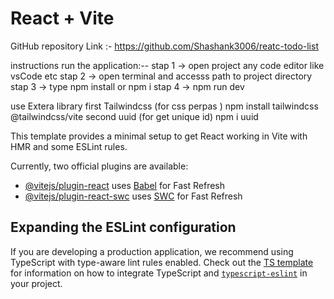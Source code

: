 # React + Vite
GitHub repository Link :- https://github.com/Shashank3006/reatc-todo-list


 instructions run the application:--
stap 1 -> open project any code editor like vsCode etc
stap 2 -> open terminal  and accesss path to project directory
stap 3 -> type npm install or npm i
stap 4 -> npm run dev 

use Extera  library
first   Tailwindcss (for css perpas )         npm install tailwindcss @tailwindcss/vite
second  uuid        (for get unique id)       npm i uuid


This template provides a minimal setup to get React working in Vite with HMR and some ESLint rules.

Currently, two official plugins are available:

- [@vitejs/plugin-react](https://github.com/vitejs/vite-plugin-react/blob/main/packages/plugin-react) uses [Babel](https://babeljs.io/) for Fast Refresh
- [@vitejs/plugin-react-swc](https://github.com/vitejs/vite-plugin-react/blob/main/packages/plugin-react-swc) uses [SWC](https://swc.rs/) for Fast Refresh

## Expanding the ESLint configuration

If you are developing a production application, we recommend using TypeScript with type-aware lint rules enabled. Check out the [TS template](https://github.com/vitejs/vite/tree/main/packages/create-vite/template-react-ts) for information on how to integrate TypeScript and [`typescript-eslint`](https://typescript-eslint.io) in your project.
